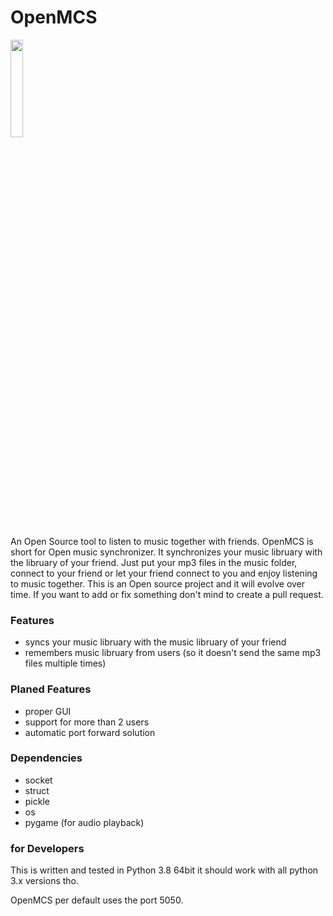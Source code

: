 # OpenMCS
<img src="https://github.com/Finn1510/OpenMCS/raw/master/Open%20MCS%20Logo.png" width="20%">

An Open Source tool to listen to music together with friends.
OpenMCS is short for Open music synchronizer. 
It synchronizes your music libruary with the libruary of your friend.
Just put your mp3 files in the music folder, connect to your friend or let your friend connect to you 
and enjoy listening to music together.
This is an Open source project and it will evolve over time. 
If you want to add or fix something don't mind to create a pull request.

### Features

+ syncs your music libruary with the music libruary of your friend  
+ remembers music libruary from users (so it doesn't send the same mp3 files multiple times)

### Planed Features

+ proper GUI 
+ support for more than 2 users 
+ automatic port forward solution 

### Dependencies 

+ socket
+ struct      
+ pickle   
+ os         
+ pygame      (for audio playback)

### for Developers 
This is written and tested in Python 3.8 64bit it should work with all python 3.x versions tho. 

OpenMCS per default uses the port 5050.
